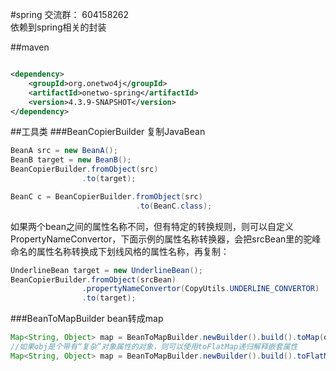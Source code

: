 #spring 
交流群：  604158262    
依赖到spring相关的封装

##maven
```xml

<dependency>
    <groupId>org.onetwo4j</groupId>
    <artifactId>onetwo-spring</artifactId>
    <version>4.3.9-SNAPSHOT</version>
</dependency>

```
##工具类
###BeanCopierBuilder 复制JavaBean
```java   
BeanA src = new BeanA();
BeanB target = new BeanB();
BeanCopierBuilder.fromObject(src)
    			.to(target);   

BeanC c = BeanCopierBuilder.fromObject(src)
    						.to(BeanC.class); 
```
如果两个bean之间的属性名称不同，但有特定的转换规则，则可以自定义PropertyNameConvertor，下面示例的属性名称转换器，会把srcBean里的驼峰命名的属性名称转换成下划线风格的属性名称，再复制：
```java   
UnderlineBean target = new UnderlineBean();
BeanCopierBuilder.fromObject(srcBean)
				.propertyNameConvertor(CopyUtils.UNDERLINE_CONVERTOR)
				.to(target);  
```
###BeanToMapBuilder bean转成map
```java
Map<String, Object> map = BeanToMapBuilder.newBuilder().build().toMap(obj)   
//如果obj是个带有“复杂”对象属性的对象，则可以使用toFlatMap递归解释嵌套属性
Map<String, Object> map = BeanToMapBuilder.newBuilder().build().toFlatMap(obj)   
```